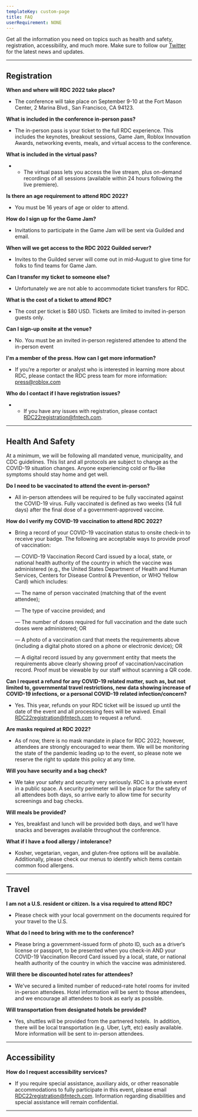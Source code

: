 ```yaml
---
templateKey: custom-page
title: FAQ
userRequirement: NONE
---
```

Get all the information you need on topics such as health and safety, registration, accessibility, and much more. Make sure to follow our [Twitter](https://twitter.com/robloxdevrel) for the latest news and updates.



- - -

## Registration

**When and where will RDC 2022 take place?**

* The conference will take place on September 9-10 at the Fort Mason Center, 2 Marina Blvd., San Francisco, CA 94123.

**What is included in the conference in-person pass?**

* The in-person pass is your ticket to the full RDC experience. This includes the keynotes, breakout sessions, Game Jam, Roblox Innovation Awards, networking events, meals, and virtual access to the conference.

**What is included in the virtual pass?**

* * The virtual pass lets you access the live stream, plus on-demand recordings of all sessions (available within 24 hours following the live premiere).

**Is there an age requirement to attend RDC 2022?**

* You must be 16 years of age or older to attend.

**How do I sign up for the Game Jam?**

* Invitations to participate in the Game Jam will be sent via Guilded and email.

**When will we get access to the RDC 2022 Guilded server?**

* Invites to the Guilded server will come out in mid-August to give time for folks to find teams for Game Jam.

**Can I transfer my ticket to someone else?** 

* Unfortunately we are not able to accommodate ticket transfers for RDC.

**What is the cost of a ticket to attend RDC?**

* The cost per ticket is $80 USD. Tickets are limited to invited in-person guests only.

**Can I sign-up onsite at the venue?**

* No. You must be an invited in-person registered attendee to attend the in-person event

**I'm a member of the press. How can I get more information?**

* If you‘re a reporter or analyst who is interested in learning more about RDC, please contact the RDC press team for more information: [press@roblox.com](mailto:press@roblox.com) 

**Who do I contact if I have registration issues?**

* * If you have any issues with registration, please contact [RDC22registration@fntech.com](mailto:RDC22registration@fntech.com).

- - -

## Health And Safety

At a minimum, we will be following all mandated venue, municipality, and CDC guidelines. This list and all protocols are subject to change as the COVID-19 situation changes. Anyone experiencing cold or flu-like symptoms should stay home and get well. 

**Do I need to be vaccinated to attend the event in-person?**

* All in-person attendees will be required to be fully vaccinated against the COVID-19 virus. Fully vaccinated is defined as two weeks (14 full days) after the final dose of a government-approved vaccine.

**How do I verify my COVID-19 vaccination to attend RDC 2022?**

* Bring a record of your COVID-19 vaccination status to onsite check-in to receive your badge. The following are acceptable ways to provide proof of vaccination:

  — COVID-19 Vaccination Record Card issued by a local, state, or national health authority of the country in which the vaccine was administered (e.g., the United States Department of Health and Human Services, Centers for Disease Control & Prevention, or WHO Yellow Card) which includes:

  — The name of person vaccinated (matching that of the event attendee);

  — The type of vaccine provided; and

  — The number of doses required for full vaccination and the date such doses were administered; OR

  — A photo of a vaccination card that meets the requirements above (including a digital photo stored on a phone or electronic device); OR

  — A digital record issued by any government entity that meets the requirements above clearly showing proof of vaccination/vaccination record. Proof must be viewable by our staff without scanning a QR code.

**Can I request a refund for any COVID-19 related matter, such as, but not limited to, governmental travel restrictions, new data showing increase of COVID-19 infections, or a personal COVID-19 related infection/concern?**

* Yes. This year, refunds on your RDC ticket will be issued up until the date of the event and all processing fees will be waived. Email [RDC22registration@fntech.com](mailto:RDC22registration@fntech.com) to request a refund.

**Are masks required at RDC 2022?**

* As of now, there is no mask mandate in place for RDC 2022; however, attendees are strongly encouraged to wear them. We will be monitoring the state of the pandemic leading up to the event, so please note we reserve the right to update this policy at any time.

**Will you have security and a bag check?**

* We take your safety and security very seriously. RDC is a private event in a public space. A security perimeter will be in place for the safety of all attendees both days, so arrive early to allow time for security screenings and bag checks.

**Will meals be provided?**

* Yes, breakfast and lunch will be provided both days, and we’ll have snacks and beverages available throughout the conference.

**What if I have a food allergy / intolerance?** 

* Kosher, vegetarian, vegan, and gluten-free options will be available. Additionally, please check our menus to identify which items contain common food allergens.

- - -

## Travel

**I am not a U.S. resident or citizen. Is a visa required to attend RDC?**

* Please check with your local government on the documents required for your travel to the U.S.

**What do I need to bring with me to the conference?**

* Please bring a government-issued form of photo ID, such as a driver‘s license or passport, to be presented when you check-in AND your COVID-19 Vaccination Record Card issued by a local, state, or national health authority of the country in which the vaccine was administered.

**Will there be discounted hotel rates for attendees?**

* We've secured a limited number of reduced-rate hotel rooms for invited in-person attendees. Hotel information will be sent to those attendees, and we encourage all attendees to book as early as possible.

**Will transportation from designated hotels be provided?**

* Yes, shuttles will be provided from the partnered hotels.  In addition, there will be local transportation (e.g. Uber, Lyft, etc) easily available. More information will be sent to in-person attendees.

- - -

## Accessibility

**How do I request accessibility services?**

* If you require special assistance, auxiliary aids, or other reasonable accommodations to fully participate in this event, please email [RDC22registration@fntech.com](mailto:RDC22registration@fntech.com). Information regarding disabilities and special assistance will remain confidential.



- - -